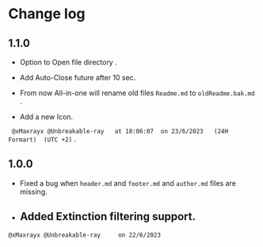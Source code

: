 # Change log

## 1.1.0

 



- Option to Open file directory .

- Add Auto-Close future after 10 sec.

- From now All-in-one will rename old files  `Readme.md` to `oldReadme.bak.md` .

- Add a new Icon.

` @xMaxrayx @Unbreakable-ray   at 18:06:07  on 23/6/2023   (24H Formart)  (UTC +2)` .

[^kkkk]: kkkkkkkkkkkkkkkk



## 1.0.0


  - Fixed a bug when `header.md` and `footer.md` and `author.md` files are missing.
  - Added Extinction filtering support.
    -
`````
@xMaxrayx @Unbreakable-ray     on 22/6/2023  
`````